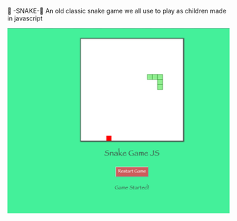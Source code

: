 🐍 -SNAKE-🐍
An old classic snake game we all use to play as children made in javascript

![](images/screenshot.png)
